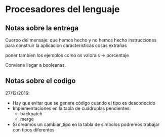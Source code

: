 # Procesadores del lenguaje

## Notas sobre la entrega
Cuerpo del mensaje: 
que hemos hecho y no hemos hecho
instrucciones para construir la aplicacion
caracteristicas
cosas extrañas

poner tambien los ejemplos
como os valorais -> porcentaje

Conviene llegar a booleanas.

## Notas sobre el codigo

27/12/2016:
* Hay que evitar que se genere código cuando el tipo es desconocido
* Implementaciones en la tabla de cuádruplas pendientes:
	- backpatch
	- merge
* Si creamos un cambiar_tipo en la tabla de simbolos podremos trabajar con tipos diferentes
